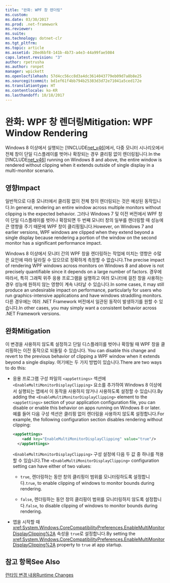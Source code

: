 ```yaml
---
title: "완화: WPF 창 렌더링"
ms.custom: 
ms.date: 03/30/2017
ms.prod: .net-framework
ms.reviewer: 
ms.suite: 
ms.technology: dotnet-clr
ms.tgt_pltfrm: 
ms.topic: article
ms.assetid: 28ed6bf8-141b-4b73-a4e3-44a99fae5084
caps.latest.revision: "3"
author: rpetrusha
ms.author: ronpet
manager: wpickett
ms.openlocfilehash: 57d4cc56cc8d3a4dc3614043779eb09d7a8b8e25
ms.sourcegitcommit: bd1ef61f4bb794b25383d3d72e71041a5ced172e
ms.translationtype: HT
ms.contentlocale: ko-KR
ms.lasthandoff: 10/18/2017
---
```

# <a name="mitigation-wpf-window-rendering"></a><span data-ttu-id="52a5d-102">완화: WPF 창 렌더링</span><span class="sxs-lookup"><span data-stu-id="52a5d-102">Mitigation: WPF Window Rendering</span></span>
<span data-ttu-id="52a5d-103">Windows 8 이상에서 실행되는 [!INCLUDE[net_v46](../../../includes/net-v46-md.md)]에서, 다중 모니터 시나리오에서 전체 창이 단일 디스플레이를 벗어나 확장되는 경우 클리핑 없이 렌더링됩니다.</span><span class="sxs-lookup"><span data-stu-id="52a5d-103">In the [!INCLUDE[net_v46](../../../includes/net-v46-md.md)] running on Windows 8 and above, the entire window is rendered without clipping when it extends outside of single display in a multi-monitor scenario.</span></span>  
  
## <a name="impact"></a><span data-ttu-id="52a5d-104">영향</span><span class="sxs-lookup"><span data-stu-id="52a5d-104">Impact</span></span>  
 <span data-ttu-id="52a5d-105">일반적으로 다중 모니터에서 클리핑 없이 전체 창이 렌더링되는 것은 예상된 동작입니다.</span><span class="sxs-lookup"><span data-stu-id="52a5d-105">In general, rendering an entire window across multiple monitors without clipping is the expected behavior.</span></span> <span data-ttu-id="52a5d-106">그러나 Windows 7 및 이전 버전에서 WPF 창이 단일 디스플레이를 벗어나 확장되면 두 번째 모니터 창의 일부를 렌더링할 때 성능에 큰 영향을 주기 때문에 WPF 창이 클리핑됩니다.</span><span class="sxs-lookup"><span data-stu-id="52a5d-106">However, on Windows 7 and earlier versions, WPF windows are clipped when they extend beyond a single display because rendering a portion of the window on the second monitor has a significant performance impact.</span></span>  
  
 <span data-ttu-id="52a5d-107">Windows 8 이상에서 모니터 간의 WPF 창을 렌더링하는 작업에 미치는 영향은 수많은 요인에 따라 달라질 수 있으므로 정확하게 측정할 수 없습니다.</span><span class="sxs-lookup"><span data-stu-id="52a5d-107">The precise impact of rendering WPF windows across monitors on Windows 8 and above is not precisely quantifiable since it depends on a large number of factors.</span></span> <span data-ttu-id="52a5d-108">경우에 따라서, 특히 그래픽 위주 응용 프로그램을 실행하고 여러 모니터에 걸친 창을 사용하는 경우 성능에 원하지 않는 영향이 계속 나타날 수 있습니다.</span><span class="sxs-lookup"><span data-stu-id="52a5d-108">In some cases, it may still produce an undesirable impact on performance, particularly for users who run graphics-intensive applications and have windows straddling monitors.</span></span> <span data-ttu-id="52a5d-109">다른 경우에는 여러 .NET Framework 버전에서 일관된 동작이 발생하기를 원할 수 있습니다.</span><span class="sxs-lookup"><span data-stu-id="52a5d-109">In other cases, you may simply want a consistent behavior across .NET Framework versions.</span></span>  
  
## <a name="mitigation"></a><span data-ttu-id="52a5d-110">완화</span><span class="sxs-lookup"><span data-stu-id="52a5d-110">Mitigation</span></span>  
 <span data-ttu-id="52a5d-111">이 변경을 사용하지 않도록 설정하고 단일 디스플레이를 벗어나 확장될 때 WPF 창을 클리핑하는 이전 동작으로 되돌릴 수 있습니다. </span><span class="sxs-lookup"><span data-stu-id="52a5d-111">You can disable this change and revert to the previous behavior of clipping a WPF window when it extends beyond a single display.</span></span> <span data-ttu-id="52a5d-112">여기에는 두 가지 방법이 있습니다.</span><span class="sxs-lookup"><span data-stu-id="52a5d-112">There are two ways to do this:</span></span>  
  
-   <span data-ttu-id="52a5d-113">응용 프로그램 구성 파일의 `<appSettings>` 섹션에 `<EnableMultiMonitorDisplayClipping>` 요소를 추가하여 Windows 8 이상에서 실행되는 앱에서 이 동작을 사용하지 않거나 사용하도록 설정할 수 있습니다.</span><span class="sxs-lookup"><span data-stu-id="52a5d-113">By adding the `<EnableMultiMonitorDisplayClipping>` element to the `<appSettings>` section of your application configuration file, you can disable or enable this behavior on apps running on Windows 8 or later.</span></span> <span data-ttu-id="52a5d-114">예를 들어 다음 구성 섹션은 클리핑 없이 렌더링을 사용하지 않도록 설정합니다.</span><span class="sxs-lookup"><span data-stu-id="52a5d-114">For example, the following configuration section disables rendering without clipping:</span></span>  
  
    ```xml  
    <appSettings>  
        <add key="EnableMultiMonitorDisplayClipping" value="true"/>  
      </appSettings>  
    ```  
  
     <span data-ttu-id="52a5d-115">`<EnableMultiMonitorDisplayClipping>` 구성 설정에 다음 두 값 중 하나를 적용할 수 있습니다.</span><span class="sxs-lookup"><span data-stu-id="52a5d-115">The `<EnableMultiMonitorDisplayClipping>` configuration setting can have either of two values:</span></span>  
  
    -   <span data-ttu-id="52a5d-116">`true`, 렌더링하는 동안 창의 클리핑이 범위를 모니터링하도록 설정합니다.</span><span class="sxs-lookup"><span data-stu-id="52a5d-116">`true`, to enable clipping of windows to monitor bounds during rendering.</span></span>  
  
    -   <span data-ttu-id="52a5d-117">`false`, 렌더링하는 동안 창의 클리핑이 범위를 모니터링하지 않도록 설정합니다.</span><span class="sxs-lookup"><span data-stu-id="52a5d-117">`false`, to disable clipping of windows to monitor bounds during rendering.</span></span>  
  
-   <span data-ttu-id="52a5d-118">앱을 시작할 때 <xref:System.Windows.CoreCompatibilityPreferences.EnableMultiMonitorDisplayClipping%2A> 속성을 `true`로 설정합니다.</span><span class="sxs-lookup"><span data-stu-id="52a5d-118">By setting the <xref:System.Windows.CoreCompatibilityPreferences.EnableMultiMonitorDisplayClipping%2A> property to `true` at app startup.</span></span>  
  
## <a name="see-also"></a><span data-ttu-id="52a5d-119">참고 항목</span><span class="sxs-lookup"><span data-stu-id="52a5d-119">See Also</span></span>  
 [<span data-ttu-id="52a5d-120">런타임 변경 내용</span><span class="sxs-lookup"><span data-stu-id="52a5d-120">Runtime Changes</span></span>](../../../docs/framework/migration-guide/runtime-changes-in-the-net-framework-4-6.md)
